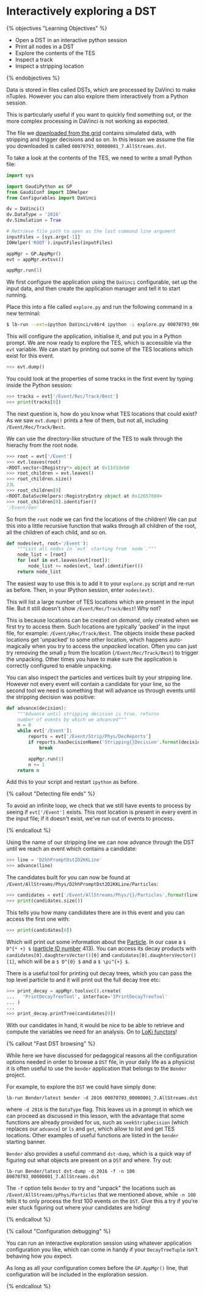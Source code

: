 # Interactively exploring a DST

{% objectives "Learning Objectives" %}

* Open a DST in an interactive python session
* Print all nodes in a DST
* Explore the contents of the TES
* Inspect a track
* Inspect a stripping location

{% endobjectives %} 

Data is stored in files called DSTs, which are processed
by DaVinci to make nTuples. However you can also explore
them interactively from a Python session.

This is particularly useful if you want to quickly find
something out, or the more complex processing in DaVinci
is not working as expected.

The file we [downloaded from the grid](files-from-grid)
contains simulated data, with stripping and trigger decisions
and so on. In this lesson we assume the file you downloaded is called `00070793_00000001_7.AllStreams.dst`.

To take a look at the contents of the TES, we need to write a small
Python file:

```python
import sys

import GaudiPython as GP
from GaudiConf import IOHelper
from Configurables import DaVinci

dv = DaVinci()
dv.DataType = '2016'
dv.Simulation = True

# Retrieve file path to open as the last command line argument
inputFiles = [sys.argv[-1]]
IOHelper('ROOT').inputFiles(inputFiles)

appMgr = GP.AppMgr()
evt = appMgr.evtsvc()

appMgr.run(1)
```

We first configure the application using the `DaVinci` configurable, set up
the input data, and then create the application manager and tell it to start
running.

Place this into a file called `explore.py` and run the following
command in a new terminal:

```bash
$ lb-run --ext=ipython DaVinci/v46r4 ipython -i explore.py 00070793_00000001_7.AllStreams.dst
```

This will configure the application, initialise it, and put you in a Python
prompt. We are now ready to explore the TES, which is accessible via the
`evt` variable. We can start by printing out some of the TES locations which
exist for this event.

```python
>>> evt.dump()
```

You could look at the properties of some tracks in the first event by typing
inside the Python session:

```python
>>> tracks = evt['/Event/Rec/Track/Best']
>>> print(tracks[0])
```

The next question is, how do you know what TES locations that could exist? As
we saw `evt.dump()` prints a few of them, but not all, including
`/Event/Rec/Track/Best`.

We can use the directory-like structure of the TES to walk through the
hierachy from the root node.

```python
>>> root = evt['/Event']
>>> evt.leaves(root)
<ROOT.vector<IRegistry*> object at 0x11d1deb0
>>> root_children = evt.leaves()
>>> root_children.size()
23L
>>> root_children[0]
<ROOT.DataSvcHelpers::RegistryEntry object at 0x126576b0>
>>> root_children[0].identifier()
'/Event/Gen'
```

So from the `root` node we can find the locations of the children! We can put
this into a little recursive function that walks through all children of the
root, all the children of each child, and so on.

```python
def nodes(evt, root='/Event'):
    """List all nodes in `evt` starting from `node`."""
    node_list = [root]
    for leaf in evt.leaves(evt[root]):
        node_list += nodes(evt, leaf.identifier())
    return node_list
```

The easiest way to use this is to add it to your `explore.py` script
and re-run as before. Then, in your IPython session, enter `nodes(evt)`.

This will list a large number of TES locations which are present in the input
file. But it still doesn't show `/Event/Rec/Track/Best`! Why not?

This is because locations can be created _on demand_, only created when we
first try to access them. Such locations are typically 'packed' in the input
file, for example: `/Event/pRec/Track/Best`. The objects inside these packed
locations get 'unpacked' to some other location, which happens auto-magically
when you try to access the _unpacked_ location. Often you can just try
removing the small `p` from the location (`/Event/Rec/Track/Best`) to trigger
the unpacking. Other times you have to make sure the application is correctly
configured to enable unpacking.


You can also inspect the particles and vertices built by your stripping line.
However not every event will contain a candidate for your line, so the second
tool we need is something that will advance us through events until the
stripping decision was positive:

```python
def advance(decision):
    """Advance until stripping decision is true, returns
    number of events by which we advanced"""
    n = 0
    while evt['/Event']:
        reports = evt['/Event/Strip/Phys/DecReports']
        if reports.hasDecisionName('Stripping{}Decision'.format(decision)):
            break

        appMgr.run(1)
        n += 1
    return n
```

Add this to your script and restart `ipython` as before.

{% callout "Detecting file ends" %}

To avoid an infinite loop, we check that we still have events to process by
seeing if `evt['/Event']` exists. This root location is present in every
event in the input file; if it doesn't exist, we've run out of events to
process.

{% endcallout %} 

Using the name of our stripping line we can now advance through the
DST until we reach an event which contains a candidate:

```python
>>> line = 'D2hhPromptDst2D2KKLine'
>>> advance(line)
```

The candidates built for you can now be found at `/Event/AllStreams/Phys/D2hhPromptDst2D2KKLine/Particles`:

```python
>>> candidates = evt['/Event/AllStreams/Phys/{}/Particles'.format(line)]
>>> print(candidates.size())
```

This tells you how many candidates there are in this event and you can access the first
one with:

```python
>>> print(candidates[0])
```

Which will print out some information about the [Particle](https://lhcb-doxygen.web.cern.ch/lhcb-doxygen/davinci/latest/d0/d13/class_l_h_cb_1_1_particle.html). In our case a `$ D^{* +} $` ([particle ID number](http://pdg.lbl.gov/2019/reviews/rpp2018-rev-monte-carlo-numbering.pdf) 413). You can access its decay products with
`candidates[0].daughtersVector()[0]` and `candidates[0].daughtersVector()[1]`,
which will be a `$ D^{0} $` and a `$ \pi^{+} $`.

There is a useful tool for printing out decay trees, which you can
pass the top level particle to and it will print out the full decay tree etc:

```python
>>> print_decay = appMgr.toolsvc().create(
...   'PrintDecayTreeTool', interface='IPrintDecayTreeTool'
... )
...
>>> print_decay.printTree(candidates[0])
```

With our candidates in hand, it would be nice to be able to retrieve and
compute the variables we need for an analysis. On to [LoKi
functors](loki-functors)!

{% callout "Fast DST browsing" %}

While here we have discussed for pedagogical reasons all the configuration
options needed in order to browse a `DST` file, in your daily life as a
physicist it is often useful to use the `bender` application that belongs to
the `Bender` project.

For example, to explore the `DST` we could have simply done:

```
lb-run Bender/latest bender -d 2016 00070793_00000001_7.AllStreams.dst
```

where `-d 2016` is the `DataType` flag.
This leaves us in a prompt in which we can proceed as discussed in this
lesson, with the advantage that some functions are already provided
for us, such as `seekStripDecision` (which replaces our `advance`) or
`ls` and `get`, which allow to list and get TES locations.
Other examples of useful functions are listed in the `bender` starting
banner.

`Bender` also provides a useful command `dst-dump`, which is a quick way of
figuring out what objects are present on a `DST` and where. Try out:
```
lb-run Bender/latest dst-dump -d 2016 -f -n 100 00070793_00000001_7.AllStreams.dst
```
The `-f` option tells `Bender` to try and "unpack" the locations such as
`/Event/AllStreams/pPhys/Particles` that we mentioned above, while `-n 100`
tells it to only process the first 100 events on the `DST`.
Give this a try if you're ever stuck figuring out where your candidates are hiding!

{% endcallout %} 


{% callout "Configuration debugging" %}

You can run an interactive exploration session using whatever application
configuration you like, which can come in handy if your `DecayTreeTuple`
isn't behaving how you expect.

As long as all your configuration comes before the `GP.AppMgr()` line, that
configuration will be included in the exploration session.

{% endcallout %} 

